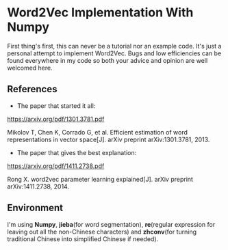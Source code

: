 Word2Vec Implementation With Numpy
====

First thing's first, this can never be a tutorial nor an example code. It's just a personal attempt to implement Word2Vec. Bugs and low efficiencies can be found everywhere in my code so both your advice and opinion are well welcomed here. 

References 
----
- The paper that started it all:

https://arxiv.org/pdf/1301.3781.pdf

Mikolov T, Chen K, Corrado G, et al. Efficient estimation of word representations in vector space[J]. arXiv preprint arXiv:1301.3781, 2013.

- The paper that gives the best explanation:
  
https://arxiv.org/pdf/1411.2738.pdf 

Rong X. word2vec parameter learning explained[J]. arXiv preprint arXiv:1411.2738, 2014. 

Environment
----
I'm using **Numpy**, **jieba**(for word segmentation), **re**(regular expression for leaving out all the non-Chinese characters) and **zhconv**(for turning traditional Chinese into simplified Chinese if needed). 

